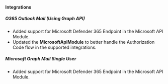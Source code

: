 
#### Integrations
##### O365 Outlook Mail (Using Graph API)
- Added support for Microsoft Defender 365 Endpoint in the Microsoft API Module.
- Updated the **MicrosoftApiModule** to better handle the Authorization Code flow in the supported integrations.
##### Microsoft Graph Mail Single User

- Added support for Microsoft Defender 365 Endpoint in the Microsoft API Module.